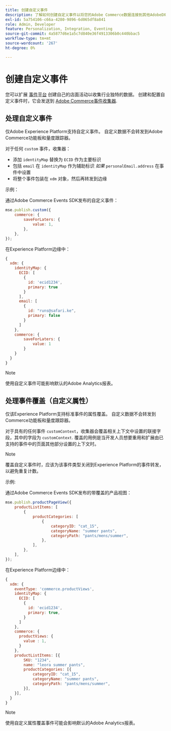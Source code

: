 ```yaml
---
title: 创建自定义事件
description: 了解如何创建自定义事件以将您的Adobe Commerce数据连接到其他AdobeDX产品。
exl-id: 5a754106-c66a-4280-9896-6d065df8a841
role: Admin, Developer
feature: Personalization, Integration, Eventing
source-git-commit: 4a5877d6e1a5c7d840e36f4913306b0c440bbac5
workflow-type: tm+mt
source-wordcount: '267'
ht-degree: 0%

---
```


# 创建自定义事件

您可以扩展 [事件平台](events.md) 创建自己的店面活动以收集行业独特的数据。 创建和配置自定义事件时，它会发送到 [Adobe Commerce事件收集器](https://github.com/adobe/commerce-events/tree/main/packages/storefront-events-collector).

## 处理自定义事件

仅Adobe Experience Platform支持自定义事件。 自定义数据不会转发到Adobe Commerce功能板和量度跟踪器。

对于任何 `custom` 事件，收集器：

- 添加 `identityMap` 替换为 `ECID` 作为主要标识
- 包括 `email` 在 `identityMap` 作为辅助标识 _如果_ `personalEmail.address` 在事件中设置
- 将整个事件包装在 `xdm` 对象，然后再转发到边缘

示例：

通过Adobe Commerce Events SDK发布的自定义事件：

```javascript
mse.publish.custom({
    commerce: {
        saveForLaters: {
            value: 1,
        },
    },
});
```

在Experience Platform边缘中：

```javascript
{
  xdm: {
    identityMap: {
      ECID: [
        {
          id: 'ecid1234',
          primary: true
        }
      ],
      email: [
        {
          id: "runs@safari.ke",
          primary: false
        }
      ]
    },
    commerce: {
        saveForLaters: {
            value: 1
        }
    }
  }
}
```

>[!NOTE]
>
> 使用自定义事件可能影响默认的Adobe Analytics报表。

## 处理事件覆盖（自定义属性）

仅该Experience Platform支持标准事件的属性覆盖。 自定义数据不会转发到Commerce功能板和量度跟踪器。

对于具有的任何事件 `customContext`，收集器会覆盖相关上下文中设置的联接字段，其中的字段为 `customContext`. 覆盖的用例是当开发人员想要重用和扩展由已支持的事件中的页面其他部分设置的上下文时。

>[!NOTE]
>
>覆盖自定义事件时，应该为该事件类型关闭到Experience Platform的事件转发，以避免重复计数。

示例:

通过Adobe Commerce Events SDK发布的带覆盖的产品视图：

```javascript
mse.publish.productPageView({
    productListItems: [
        {
            productCategories: [
                {
                    categoryID: "cat_15",
                    categoryName: "summer pants",
                    categoryPath: "pants/mens/summer",
                },
            ],
        },
    ],
});
```

在Experience Platform边缘中：

```javascript
{
  xdm: {
    eventType: 'commerce.productViews',
    identityMap: {
      ECID: [
        {
          id: 'ecid1234',
          primary: true,
        }
      ]
    },
    commerce: {
      productViews: {
        value : 1,
      }
    },
    productListItems: [{
        SKU: "1234",
        name: "leora summer pants",
        productCategories: [{
            categoryID: "cat_15",
            categoryName: "summer pants",
            categoryPath: "pants/mens/summer",
        }],
    }],
  }
}
```

>[!NOTE]
>
> 使用自定义属性覆盖事件可能会影响默认的Adobe Analytics报表。
